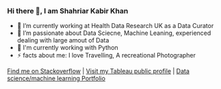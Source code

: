 ### Hi there 👋, I am Shahriar Kabir Khan

- 🔭 I’m currently working at Health Data Research UK as a Data Curator
- 🌱 I’m passionate about Data Sciecne, Machine Leaning, experienced dealing with large amout of Data
- 🐍 I'm currently working with Python 
- ⚡ facts about me: I love Travelling, A recreational Photographer

[Find me on Stackoverflow](https://stackoverflow.com/users/9453613/shahriar-kabir-khan) | [Visit my Tableau public profile](https://public.tableau.com/app/profile/shahriar.kabir.kha) | [Data science/machine learning Portfolio](http://mskabirkhan.github.io)


<!--
**mskabirkhan/mskabirkhan** is a ✨ _special_ ✨ repository because its `README.md` (this file) appears on your GitHub profile.

Here are some ideas to get you started:

- 🔭 I’m currently working on ...
- 🌱 I’m currently learning ...
- 👯 I’m looking to collaborate on ...
- 🤔 I’m looking for help with ...
- 💬 Ask me about ...
- 📫 How to reach me: ...
- 😄 Pronouns: ...
- ⚡ Fun fact: ...
-->
